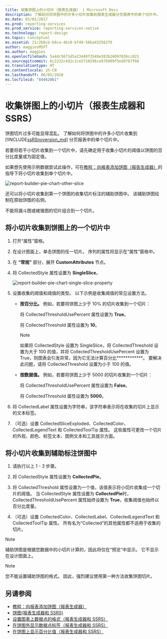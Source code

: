```yaml
---
title: 收集饼图上的小切片（报表生成器） | Microsoft Docs
description: 了解如何将饼图中的许多小切片收集到报表生成器分页报表中的单个切片中。
ms.date: 03/01/2017
ms.prod: reporting-services
ms.prod_service: reporting-services-native
ms.technology: report-design
ms.topic: conceptual
ms.assetid: 21c2b8cb-b9ca-4bc0-bf49-50ba432562f6
author: maggiesMSFT
ms.author: maggies
ms.openlocfilehash: 5a4dc5671d5a23448f3549e383b26097026cc021
ms.sourcegitcommit: 6c2232c4d2c1ce5710296ce97b909f5ed9787f66
ms.translationtype: HT
ms.contentlocale: zh-CN
ms.lasthandoff: 06/05/2020
ms.locfileid: "84462061"
---
```

# <a name="collect-small-slices-on-a-pie-chart-report-builder-and-ssrs"></a>收集饼图上的小切片（报表生成器和 SSRS）
饼图切片过多可能显得混乱。 了解如何将饼图中的许多小切片收集到 [!INCLUDE[ssRSnoversion_md](../../includes/ssrsnoversion-md.md)] 分页报表中的单个切片中。
 
 若要将若干小切片收集到一个切片中，请先确定用于收集小切片的阈值以饼图的百分比度量或为固定值。 
 
 如果想先使用示例数据尝试此操作，可在[教程：向报表添加饼图（报告生成器）](../tutorial-add-a-pie-chart-to-your-report-report-builder.md)的指导下将小切片收集到单个切片中。
 
 ![report-builder-pie-chart-other-slice](../../reporting-services/report-design/media/report-builder-pie-chart-other-slice.png)
  
 还可以将小切片收集到第一个饼图的收集切片标注的辅助饼图中。 该辅助饼图绘制在原始饼图的右侧。  
  
 不能将漏斗图或棱锥图的切片组合到一个切片。  
  
 
## <a name="to-collect-small-slices-into-a-single-slice-on-a-pie-chart"></a>将小切片收集到饼图上的一个切片中  
  
1.  打开“属性”窗格。  
  
2.  在设计图面上，单击饼图的任一切片。 序列的属性将显示在“属性”窗格中。  
  
3.  在 **“常规”** 部分，展开 **CustomAttributes** 节点。  
  
4.  将 CollectedStyle 属性设置为 **SingleSlice**。  

    ![report-builder-pie-chart-single-slice-property](../../reporting-services/media/report-builder-pie-chart-single-slice-property.png)
  
5.  设置收集的阈值和阈值的类型。 以下示例是收集阈值的常见设置方法。  
  
    -   **按百分比。** 例如，若要将饼图上少于 10% 的切片收集到一个切片：  
  
         将 CollectedThresholdUsePercent 属性设置为 **True**。  
  
         将 CollectedThreshold 属性设置为 **10**。  
  
        > [!NOTE]  
        >  如果将 CollectedStyle 设置为 SingleSlice，将 CollectedThreshold 设置为大于 100 的值，并将 CollectedThresholdUsePercent 设置为 True，则图表会引发异常，因为它无法计算百分比************。 要解决此问题，请将 CollectedThreshold 设置为小于 100 的值。  
  
    -   **按数据值。** 例如，若要将饼图上少于 5000 的切片收集到一个切片：  
  
         将 CollectedThresholdUsePercent 属性设置为 **False**。  
  
         将 CollectedThreshold 属性设置为 **5000**。  
  
6.  将 CollectedLabel 属性设置为字符串，该字符串表示将在收集的切片上显示的文本标签。  
  
7.  （可选）设置 CollectedSliceExploded、CollectedColor、CollectedLegendText 和 CollectedToolTip 属性。 这些属性可更改一个切片的外观、颜色、标签文本、图例文本和工具提示方面。  
  
## <a name="to-collect-small-slices-into-a-secondary-callout-pie-chart"></a>将小切片收集到辅助标注饼图中  
  
1.  请执行以上 1 - 3 步骤。  
  
2.  将 CollectedStyle 属性设置为 **CollectedPie**。  
  
3.  将 CollectedThreshold 属性设置为一个值，该值表示将小切片收集成一个切片的阈值。 当 CollectedStyle 属性设置为 **CollectedPie**时，CollectedThresholdUsePercent 属性始终设置为 **True**，收集阈值也始终以百分比度量。  
  
4.  （可选）设置 CollectedColor、CollectedLabel、CollectedLegendText 和 CollectedToolTip 属性。 所有名为“Collected”的其他属性都不适用于收集的切片。  
  
> [!NOTE]  
>  辅助饼图是根据您数据中的小切片计算的，因此将仅在“预览”中显示。 它不显示在设计图面上。  
  
> [!NOTE]  
>  您不能设置辅助饼图的格式。 因此，强烈建议使用第一种方法收集饼图切片。  
  
## <a name="see-also"></a>另请参阅  
* [教程：向报表添加饼图（报表生成器）](../tutorial-add-a-pie-chart-to-your-report-report-builder.md)
*  [饼图&#40;报表生成器和 SSRS&#41;](../../reporting-services/report-design/pie-charts-report-builder-and-ssrs.md)   
*  [设置图表上数据点的格式（报表生成器和 SSRS）](../../reporting-services/report-design/formatting-data-points-on-a-chart-report-builder-and-ssrs.md)   
*  [在饼图外显示数据点标签（报表生成器和 SSRS）](../../reporting-services/report-design/display-data-point-labels-outside-a-pie-chart-report-builder-and-ssrs.md)   
*  [在饼图上显示百分比值（报表生成器和 SSRS）](../../reporting-services/report-design/display-percentage-values-on-a-pie-chart-report-builder-and-ssrs.md)     
  
